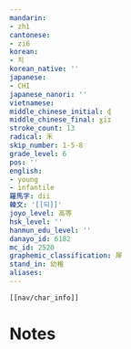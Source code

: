 ```yaml
---
mandarin:
- zhì
cantonese:
- zi6
korean:
- 치
korean_native: ''
japanese:
- CHI
japanese_nanori: ''
vietnamese:
middle_chinese_initial: ɖ
middle_chinese_final: ɣiɪ
stroke_count: 13
radical: 禾
skip_number: 1-5-8
grade_level: 6
pos: ''
english:
- young
- infantile
羅馬字: dii
韓文: '[[듸]]'
joyo_level: 高等
hsk_level: ''
hanmun_edu_level: ''
danayo_id: 6182
mc_id: 2520
graphemic_classification: 屖
stand_in: 幼稚
aliases:
---
```

```meta-bind-embed
[[nav/char_info]]
```

# Notes
